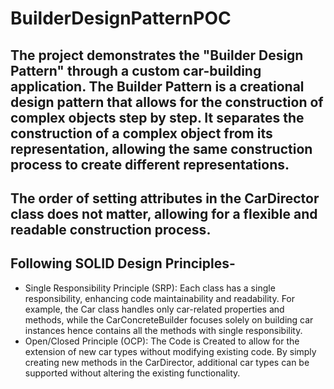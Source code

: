 # BuilderDesignPatternPOC

## The project demonstrates the "Builder Design Pattern" through a custom car-building application. The Builder Pattern is a creational design pattern that allows for the construction of complex objects step by step. It separates the construction of a complex object from its representation, allowing the same construction process to create different representations.

## The order of setting attributes in the CarDirector class does not matter, allowing for a flexible and readable construction process.

## Following SOLID Design Principles-
  - Single Responsibility Principle (SRP): Each class has a single responsibility, enhancing code maintainability and readability. For example, the Car class handles only car-related properties and methods, while the CarConcreteBuilder focuses solely on building car instances hence contains all the methods with single responsibility.
  - Open/Closed Principle (OCP): The Code is Created to allow for the extension of new car types without modifying existing code. By simply creating new methods in the CarDirector, additional car types can be supported without altering the existing functionality.
